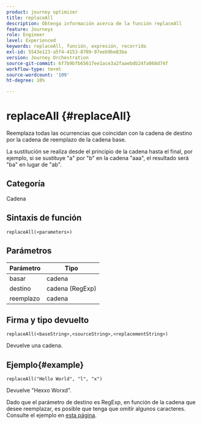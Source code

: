 ```yaml
---
product: journey optimizer
title: replaceAll
description: Obtenga información acerca de la función replaceAll
feature: Journeys
role: Engineer
level: Experienced
keywords: replaceAll, función, expresión, recorrido
exl-id: 5543e123-a5f4-4153-8709-97eeb9be83ba
version: Journey Orchestration
source-git-commit: 6f7b9bfb65617ee1ace3a2faaebdb24fa068d74f
workflow-type: tm+mt
source-wordcount: '109'
ht-degree: 10%

---
```


# replaceAll {#replaceAll}

Reemplaza todas las ocurrencias que coincidan con la cadena de destino por la cadena de reemplazo de la cadena base.

La sustitución se realiza desde el principio de la cadena hasta el final, por ejemplo, si se sustituye &quot;a&quot; por &quot;b&quot; en la cadena &quot;aaa&quot;, el resultado será &quot;ba&quot; en lugar de &quot;ab&quot;.

## Categoría

Cadena

## Sintaxis de función

`replaceAll(<parameters>)`

## Parámetros

| Parámetro | Tipo |
|-----------|--------------|
| basar | cadena |
| destino | cadena (RegExp) |
| reemplazo | cadena |

## Firma y tipo devuelto

`replaceAll(<baseString>,<sourceString>,<replacementString>)`

Devuelve una cadena.

## Ejemplo{#example}

`replaceAll("Hello World", "l", "x")`

Devuelve &quot;Hexxo Worxd&quot;.

Dado que el parámetro de destino es RegExp, en función de la cadena que desee reemplazar, es posible que tenga que omitir algunos caracteres. Consulte el ejemplo en [esta página](../functions/functionreplace.md#example_2).
